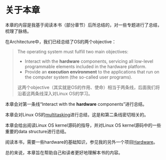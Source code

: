 # 关于本章

本章的内容是我基于阅读本书（部分章节）后所总结的，对一些专题进行了总结，梳理了脉络。

在Architecture中，我们已经总结了OS的两个objective：

> The operating system must fulfill two main objectives:
>
> - Interact with the **hardware** components, servicing all low-level programmable elements included in the hardware platform.
> - Provide an **execution environment** to the applications that run on the computer system (the so-called user programs).
>
> 这两个objective（其实就是OS的作用、使命）相当于两条线，后面我们将沿着这两条线深入对Linux OS的学习。

本章会对第一条线“Interact with the **hardware** components”进行总结。

本章会对Linux OS的[multitasking](https://en.wikipedia.org/wiki/Computer_multitasking)进行总结，这是和第二条线密切相关的。

本章会给出阅读Linux OS kernel源码的指导，并对Linux OS kernel源码中的一些重要的data structure进行总结。

阅读本书，需要一些hardware的基础知识，参见我的另外一个项目[Hardware](https://dengking.github.io/Hardware/)。

总的来说，本章旨在帮助自己和读者更好地理解本书的内容。